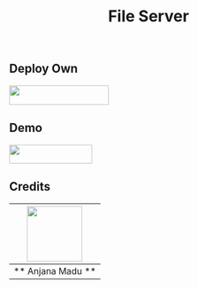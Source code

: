 <h1 align="center"> File Server</h1>
<br>


## Deploy Own 
<a href="https://heroku.com/deploy?template=https://github.com/ImLasiya/File-Server"> <img src="https://img.shields.io/badge/Deploy%20To%20Heroku-blueviolet?style=for-the-badge&logo=heroku" width="180" height="35"/></a>




## Demo
<a href="https://server.lasindu.ml/"> <img src="https://img.shields.io/badge/Live%20Demo-yellow?style=for-the-badge&logo=google" width="150" height="34.45"/></a>


## Credits

  |  <a href="https://github.com/King-Amda"><img src="https://avatars.githubusercontent.com/u/86356062?v=4" width="100px" height="100px" /></a> |
|:---------------------------------------------------------------------------------------------------------------------------------------: |
|       ** Anjana Madu **
